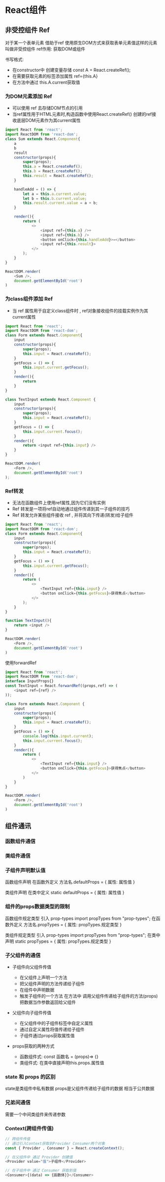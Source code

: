 # React组件

## 非受控组件 Ref
对于某一个表单元素 借助于ref 使用原生DOM方式来获取表单元素值这样的元素叫做非受控组件
ref作用: 获取DOM或组件

书写格式:
* 在constructor中 创建变量存储 const A = React.createRef();
* 在需要获取元素的标签添加属性 ref={this.A}
* 在方法中通过 this.A.current获取值


### 为DOM元素添加 Ref
* 可以使用 ref 去存储DOM节点的引用
* 当ref属性用于HTML元素时,构造函数中使用React.createRef() 创建的ref接收底层DOM元素作为其current属性

```js
import React from 'react';
import ReactDOM from 'react-dom';
class Sum extends React.Component{
    a
    b
    result
    constructor(props){
        super(props);
        this.a = React.createRef();
        this.b = React.createRef();
        this.result = React.createRef();
    }

    handleAdd = () => {
        let a = this.a.current.value;
        let b = this.b.current.value;
        this.result.current.value = a + b;
    }

    render(){
        return (
            <>
                <input ref={this.a} />+
                <input ref={this.b} />
                <button onClick={this.handleAdd}>=</button>
                <input ref={this.result}>
            </>    
        );
    }
}

ReactDOM.render(
    <Sum />,
    document.getElementById('root')
)
```


### 为class组件添加 Ref
* 当 ref 属性用于自定义class组件时 , ref对象接收组件的挂载实例作为其current属性

```js
import React from 'react';
import ReactDOM from 'react-dom';
class Form extends React.Component{
    input
    constructor(props){
        super(props);
        this.input = React.createRef();
    }
    getFocus = () => {
        this.input.current.getFocus();
    }
    render(){
        return 
    }
}

class TextInput extends React.Component {
    input
    constructor(props){
        super(props);
        this.input = React.createRef();
    }
    getFocus = () => {
        this.input.current.focus();
    }
    render(){
        return <input ref={this.input} />
    }
}

ReactDOM.render(
    <Form />,
    document.getElementById('root')
);
```

### Ref转发
* 无法在函数组件上使用ref属性,因为它们没有实例
* Ref 转发是一项将ref自动地通过组件传递到其一子组件的技巧
* Ref 转发允许某些组件接收 ref , 并将其向下传递(转发)给子组件

```js
import React from 'react';
import ReactDOM from 'react-dom';
class Form extends React.Component{
    input
    constructor(props){
        super(props);
        this.input = React.createRef();
    }
    getFocus = () => {
        this.input.current.getFocus();
    }
    render(){
        return (
            <>
                <TextInput ref={this.input} />
                <button onClick={this.getFocus}>获得焦点</button>
            </>
        );
    }
}

function TextInput(){
    return <input />
}

ReactDOM.render(
    <Form />,
    document.getElementById('root')
)
```

使用forwardRef
```js
import React from 'react';
import ReactDOM from 'react-dom';
interface InputProps{}
const TextInput = React.forwardRef((props,ref) => (
    <input ref={ref} />
));

class Form extends React.Component {
    input
    constructor(props){
        super(props);
        this.input = React.createRef();
    }
    getFocus = () => {
        console.log(this.input.current);
        this.input.current.focus();
    }
    render(){
        return (
            <>
                <TextInput ref={this.input} />
                <button onClick={this.getFocus}>获得焦点</button>
            </>    
        )
    }
}

ReactDOM.render(
    <Form />,
    document.getElementById('root')
)   
```


## 组件通讯

### 函数组件通信

### 类组件通信

### 子组件声明默认值
函数组件声明
在函数外定义 方法名.defaultProps = { 属性: 属性值 }

类组件声明
在类中定义 static defaultProps = { 属性: 属性值 }


### 组件的props数据类型的限制
函数组件规定类型
引入 prop-types  import propTypes from "prop-types";
在函数外定义 方法名.propTypes = { 属性: propTypes.规定类型 }


类组件规定类型
引入 prop-types  import propTypes from "prop-types";
在类中声明 static propTypes = { 属性: propTypes.规定类型 }


### 子父组件的通信
* 子组件向父组件传值
    * 在父组件上声明一个方法
    * 把父组件声明的方法传递给子组件
    * 在组件中声明数据
    * 触发子组件的一个方法 在方法中 调用父组件传递给子组件的方法(props) 把数据当作参数返回给父组件

* 父组件向子组件传值
    * 在父组件中的子组件标签中自定义属性
    * 通过自定义属性将值传递给子组件
    * 子组件通过props获取属性值

* props获取的两种方式
    * 函数组件式:
        const 函数名 = (props)=> {}
    * 类组件式:
        在类中直接声明this.props.属性值


### state 和 props 的区别
state是类组件中私有数据 
props是父组件传递给子组件的数据 相当于公共数据


### 兄弟间通信
需要一个中间类组件来传递参数


### Context(跨组件传值)
```js
// 跨组件传值
// 通过引入Context获取到Provider Consumer两个对象
const { Provider , Consumer } = React.createContext();

// 在父组件中 通过 Provider 创建值
<Provider value="值">子组件</Provider>

// 在子组件中 通过 Consumer 获取到值
<Consumer>{(data) => {函数体}}</Consumer>
```